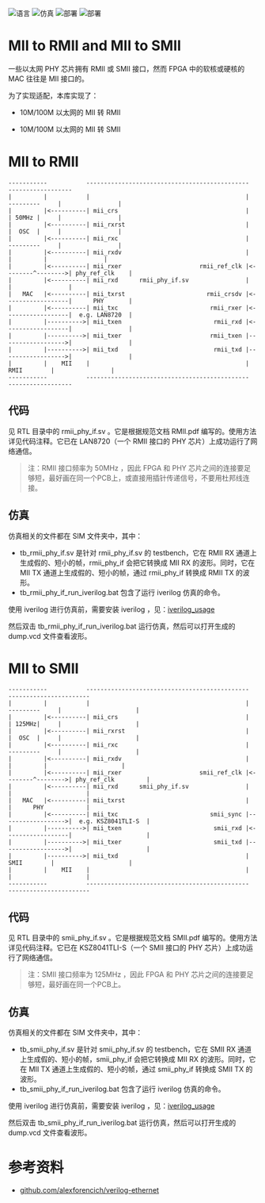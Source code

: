![语言](https://img.shields.io/badge/语言-systemverilog_(IEEE1800_2005)-CAD09D.svg) ![仿真](https://img.shields.io/badge/仿真-iverilog-green.svg) ![部署](https://img.shields.io/badge/部署-quartus-blue.svg) ![部署](https://img.shields.io/badge/部署-vivado-FF1010.svg)

MII to RMII and MII to SMII
===========================

一些以太网 PHY 芯片拥有 RMII 或 SMII 接口，然而 FPGA 中的软核或硬核的 MAC 往往是 MII 接口的。

为了实现适配，本库实现了：

- 10M/100M 以太网的 MII 转 RMII

- 10M/100M 以太网的 MII 转 SMII



# MII to RMII

    -----------           ----------------------------------------------                   ------------------
    |         |           |                                            |     ---------     |                |
    |         |<----------| mii_crs                                    |     | 50MHz |     |                |
    |         |<----------| mii_rxrst                                  |     |  OSC  |     |                |
    |         |<----------| mii_rxc                                    |     ---------     |                |
    |         |<----------| mii_rxdv                                   |         |         |                |
    |         |<----------| mii_rxer                      rmii_ref_clk |<--------^-------->| phy_ref_clk    |
    |         |<----------| mii_rxd      rmii_phy_if.sv                |                   |                |
    |   MAC   |<----------| mii_txrst                       rmii_crsdv |<------------------|      PHY       |
    |         |<----------| mii_txc                          rmii_rxer |<------------------|  e.g. LAN8720  |
    |         |---------->| mii_txen                          rmii_rxd |<------------------|                |
    |         |---------->| mii_txer                         rmii_txen |------------------>|                |
    |         |---------->| mii_txd                           rmii_txd |------------------>|                |
    |         |    MII    |                                            |       RMII        |                |
    -----------           ----------------------------------------------                   ------------------

## 代码

见 RTL 目录中的 rmii_phy_if.sv 。它是根据规范文档 RMII.pdf 编写的。使用方法详见代码注释。它已在 LAN8720（一个 RMII 接口的 PHY 芯片）上成功运行了网络通信。

> 注：RMII 接口频率为 50MHz ，因此 FPGA 和 PHY 芯片之间的连接要足够短，最好画在同一个PCB上，或直接用插针传递信号，不要用杜邦线连接。

## 仿真

仿真相关的文件都在 SIM 文件夹中，其中：

- tb_rmii_phy_if.sv 是针对 rmii_phy_if.sv 的 testbench，它在 RMII RX 通道上生成假的、短小的帧，rmii_phy_if 会把它转换成 MII RX 的波形。同时，它在 MII TX 通道上生成假的、短小的帧，通过 rmii_phy_if 转换成 RMII TX 的波形。
- tb_rmii_phy_if_run_iverilog.bat 包含了运行 iverilog 仿真的命令。

使用 iverilog 进行仿真前，需要安装 iverilog ，见：[iverilog_usage](https://github.com/WangXuan95/WangXuan95/blob/main/iverilog_usage/iverilog_usage.md)

然后双击 tb_rmii_phy_if_run_iverilog.bat 运行仿真，然后可以打开生成的 dump.vcd 文件查看波形。



# MII to SMII

    -----------           ----------------------------------------------                   -----------------------
    |         |           |                                            |     ---------     |                     |
    |         |<----------| mii_crs                                    |     | 125MHz|     |                     |
    |         |<----------| mii_rxrst                                  |     |  OSC  |     |                     |
    |         |<----------| mii_rxc                                    |     ---------     |                     |
    |         |<----------| mii_rxdv                                   |         |         |                     |
    |         |<----------| mii_rxer                      smii_ref_clk |<--------^-------->| phy_ref_clk         |
    |         |<----------| mii_rxd      smii_phy_if.sv                |                   |                     |
    |   MAC   |<----------| mii_txrst                                  |                   |      PHY            |
    |         |<----------| mii_txc                          smii_sync |------------------>|  e.g. KSZ8041TLI-S  |
    |         |---------->| mii_txen                          smii_rxd |<------------------|                     |
    |         |---------->| mii_txer                          smii_txd |------------------>|                     |
    |         |---------->| mii_txd                                    |       SMII        |                     |
    |         |    MII    |                                            |                   |                     |
    -----------           ----------------------------------------------                   -----------------------

## 代码

见 RTL 目录中的 smii_phy_if.sv 。它是根据规范文档 SMII.pdf 编写的。使用方法详见代码注释。它已在 KSZ8041TLI-S（一个 SMII 接口的 PHY 芯片）上成功运行了网络通信。

>  注：SMII 接口频率为 125MHz ，因此 FPGA 和 PHY 芯片之间的连接要足够短，最好画在同一个PCB上。

## 仿真

仿真相关的文件都在 SIM 文件夹中，其中：

- tb_smii_phy_if.sv 是针对 smii_phy_if.sv 的 testbench，它在 SMII RX 通道上生成假的、短小的帧，smii_phy_if 会把它转换成 MII RX 的波形。同时，它在 MII TX 通道上生成假的、短小的帧，通过 smii_phy_if 转换成 SMII TX 的波形。
- tb_smii_phy_if_run_iverilog.bat 包含了运行 iverilog 仿真的命令。

使用 iverilog 进行仿真前，需要安装 iverilog ，见：[iverilog_usage](https://github.com/WangXuan95/WangXuan95/blob/main/iverilog_usage/iverilog_usage.md)

然后双击 tb_smii_phy_if_run_iverilog.bat 运行仿真，然后可以打开生成的 dump.vcd 文件查看波形。



# 参考资料

* [github.com/alexforencich/verilog-ethernet](github.com/alexforencich/verilog-ethernet)
